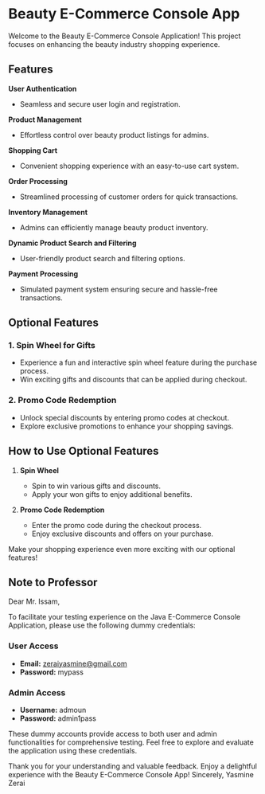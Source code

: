 # Beauty E-Commerce Console App

Welcome to the Beauty E-Commerce Console Application! This project focuses on enhancing the beauty industry shopping experience.

## Features

**User Authentication**
   - Seamless and secure user login and registration.

**Product Management**
   - Effortless control over beauty product listings for admins.

**Shopping Cart**
   - Convenient shopping experience with an easy-to-use cart system.

**Order Processing**
   - Streamlined processing of customer orders for quick transactions.

**Inventory Management**
   - Admins can efficiently manage beauty product inventory.
     
**Dynamic Product Search and Filtering**
   - User-friendly product search and filtering options.

**Payment Processing**
   - Simulated payment system ensuring secure and hassle-free transactions.

## Optional Features

### 1. **Spin Wheel for Gifts**
   - Experience a fun and interactive spin wheel feature during the purchase process.
   - Win exciting gifts and discounts that can be applied during checkout.

### 2. **Promo Code Redemption**
   - Unlock special discounts by entering promo codes at checkout.
   - Explore exclusive promotions to enhance your shopping savings.

## How to Use Optional Features

1. **Spin Wheel**
   - Spin to win various gifts and discounts.
   - Apply your won gifts to enjoy additional benefits.

2. **Promo Code Redemption**
   - Enter the promo code during the checkout process.
   - Enjoy exclusive discounts and offers on your purchase.

Make your shopping experience even more exciting with our optional features!
## Note to Professor

Dear Mr. Issam,

To facilitate your testing experience on the Java E-Commerce Console Application, please use the following dummy credentials:

### User Access
- **Email:** zeraiyasmine@gmail.com
- **Password:** mypass

### Admin Access
- **Username:** admoun
- **Password:** admin1pass

These dummy accounts provide access to both user and admin functionalities for comprehensive testing. Feel free to explore and evaluate the application using these credentials.

Thank you for your understanding and valuable feedback.
Enjoy a delightful experience with the Beauty E-Commerce Console App!
Sincerely,
Yasmine Zerai

